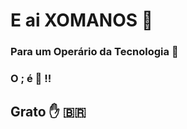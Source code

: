 # E ai XOMANOS :call_me_hand: #

### Para um Operário da Tecnologia :construction_worker: ###
### O **;** é :hammer: !!  ###


## Grato  :hand:   :brazil: ##















